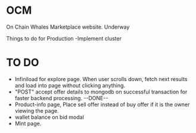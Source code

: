 # OCM

On Chain Whales Marketplace website. Underway

Things to do for Production
-Implement cluster

# TO DO

- Infiniload for explore page. When user scrolls down, fetch next results and load into page without clicking anything.
- "POST" accept offer details to mongodb on successful transaction for faster backend processing. --DONE--
- Product-info page, Place sell offer instead of buy offer if it is the owner viewing the page.
- wallet balance on bid modal
- Mint page.

